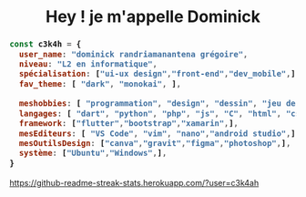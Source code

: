 <h1 align="center" >
<me>Hey ! je m'appelle Dominick</me>
</h1>

<h3>
  
```js
const c3k4h = {
  user_name: "dominick randriamanantena grégoire",
  niveau: "L2 en informatique",
  spécialisation: ["ui-ux design","front-end","dev_mobile",],
  fav_theme: [ "dark", "monokai", ],
  
  meshobbies: [ "programmation", "design", "dessin", "jeu de reflexion", ],
  langages: [ "dart", "python", "php", "js", "C", "html", "css",],
  framework: ["flutter","bootstrap","xamarin",],
  mesEditeurs: [ "VS Code", "vim", "nano","android studio",],
  mesOutilsDesign: ["canva","gravit","figma","photoshop",],
  système: ["Ubuntu","Windows",],
}
```
</h3>


https://github-readme-streak-stats.herokuapp.com/?user=c3k4ah

